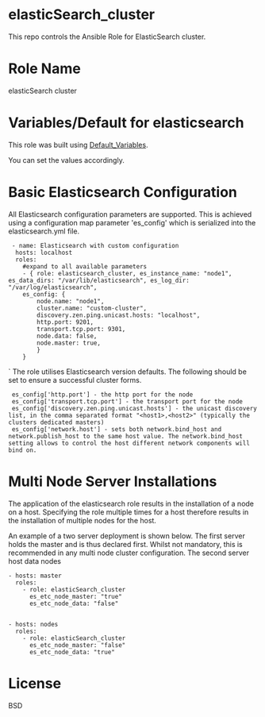 # elasticSearch_cluster
This repo controls the Ansible Role for ElasticSearch cluster.

# Role Name
elasticSearch cluster

# Variables/Default for elasticsearch

 This role was built using [Default_Variables](https://github.com/opstree-ansible/elasticsearch_cluster/blob/master/defaults/main.yml).

 You can set the values accordingly.

# Basic Elasticsearch Configuration
All Elasticsearch configuration parameters are supported. This is achieved using a configuration map parameter 'es_config' which is serialized into the elasticsearch.yml file.

```
 - name: Elasticsearch with custom configuration
  hosts: localhost
  roles:
    #expand to all available parameters
    - { role: elasticsearch_cluster, es_instance_name: "node1", es_data_dirs: "/var/lib/elasticsearch", es_log_dir: "/var/log/elasticsearch", 
    es_config: {
        node.name: "node1", 
        cluster.name: "custom-cluster",
        discovery.zen.ping.unicast.hosts: "localhost",
        http.port: 9201,
        transport.tcp.port: 9301,
        node.data: false,
        node.master: true,
        } 
    }

```

` The role utilises Elasticsearch version defaults. The following should be set to ensure a successful cluster forms.

```
 es_config['http.port'] - the http port for the node
 es_config['transport.tcp.port'] - the transport port for the node
 es_config['discovery.zen.ping.unicast.hosts'] - the unicast discovery list, in the comma separated format "<host1>,<host2>" (typically the clusters dedicated masters)
 es_config['network.host'] - sets both network.bind_host and network.publish_host to the same host value. The network.bind_host setting allows to control the host different network components will bind on.
```

# Multi Node Server Installations

The application of the elasticsearch role results in the installation of a node on a host. Specifying the role multiple times for a host therefore results in the installation of multiple nodes for the host.

An example of a two server deployment is shown below. The first server holds the master and is thus declared first. Whilst not mandatory, this is recommended in any multi node cluster configuration. The second server host data nodes

```
- hosts: master
  roles:
    - role: elasticSearch_cluster
      es_etc_node_master: "true"
      es_etc_node_data: "false"


- hosts: nodes
  roles:
    - role: elasticSearch_cluster
      es_etc_node_master: "false"
      es_etc_node_data: "true"

```

# License

BSD
